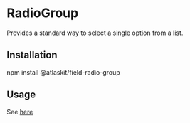 # RadioGroup

Provides a standard way to select a single option from a list.

## Installation

npm install @atlaskit/field-radio-group

## Usage

See [here](https://atlaskit.atlassian.com/packages/core/field-radio-group)

